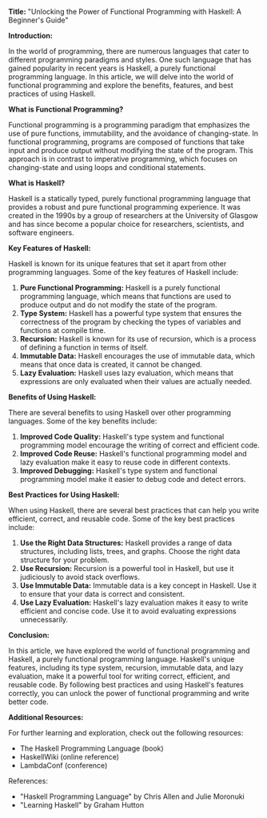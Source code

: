 **Title:** "Unlocking the Power of Functional Programming with Haskell: A Beginner's Guide"

**Introduction:**

In the world of programming, there are numerous languages that cater to different programming paradigms and styles. One such language that has gained popularity in recent years is Haskell, a purely functional programming language. In this article, we will delve into the world of functional programming and explore the benefits, features, and best practices of using Haskell.

**What is Functional Programming?**

Functional programming is a programming paradigm that emphasizes the use of pure functions, immutability, and the avoidance of changing-state. In functional programming, programs are composed of functions that take input and produce output without modifying the state of the program. This approach is in contrast to imperative programming, which focuses on changing-state and using loops and conditional statements.

**What is Haskell?**

Haskell is a statically typed, purely functional programming language that provides a robust and pure functional programming experience. It was created in the 1990s by a group of researchers at the University of Glasgow and has since become a popular choice for researchers, scientists, and software engineers.

**Key Features of Haskell:**

Haskell is known for its unique features that set it apart from other programming languages. Some of the key features of Haskell include:

1. **Pure Functional Programming:** Haskell is a purely functional programming language, which means that functions are used to produce output and do not modify the state of the program.
2. **Type System:** Haskell has a powerful type system that ensures the correctness of the program by checking the types of variables and functions at compile time.
3. **Recursion:** Haskell is known for its use of recursion, which is a process of defining a function in terms of itself.
4. **Immutable Data:** Haskell encourages the use of immutable data, which means that once data is created, it cannot be changed.
5. **Lazy Evaluation:** Haskell uses lazy evaluation, which means that expressions are only evaluated when their values are actually needed.

**Benefits of Using Haskell:**

There are several benefits to using Haskell over other programming languages. Some of the key benefits include:

1. **Improved Code Quality:** Haskell's type system and functional programming model encourage the writing of correct and efficient code.
2. **Improved Code Reuse:** Haskell's functional programming model and lazy evaluation make it easy to reuse code in different contexts.
3. **Improved Debugging:** Haskell's type system and functional programming model make it easier to debug code and detect errors.

**Best Practices for Using Haskell:**

When using Haskell, there are several best practices that can help you write efficient, correct, and reusable code. Some of the key best practices include:

1. **Use the Right Data Structures:** Haskell provides a range of data structures, including lists, trees, and graphs. Choose the right data structure for your problem.
2. **Use Recursion:** Recursion is a powerful tool in Haskell, but use it judiciously to avoid stack overflows.
3. **Use Immutable Data:** Immutable data is a key concept in Haskell. Use it to ensure that your data is correct and consistent.
4. **Use Lazy Evaluation:** Haskell's lazy evaluation makes it easy to write efficient and concise code. Use it to avoid evaluating expressions unnecessarily.

**Conclusion:**

In this article, we have explored the world of functional programming and Haskell, a purely functional programming language. Haskell's unique features, including its type system, recursion, immutable data, and lazy evaluation, make it a powerful tool for writing correct, efficient, and reusable code. By following best practices and using Haskell's features correctly, you can unlock the power of functional programming and write better code.

**Additional Resources:**

For further learning and exploration, check out the following resources:

* The Haskell Programming Language (book)
* HaskellWiki (online reference)
* LambdaConf (conference)

References:

* "Haskell Programming Language" by Chris Allen and Julie Moronuki
* "Learning Haskell" by Graham Hutton